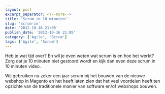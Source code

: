 ```yaml
---
layout: post
excerpt_separator: <!--more-->
title: 'Scrum in 10 minuten!'
slug: 'scrum-in'
date: '2012-10-16 21:05'
publish_date: '2012-10-16 21:05'
category: ['Agile', 'Scrum']
tags: ['Agile', 'Scrum']
---
```

Heb je wat tijd over? En wil je even weten wat scrum is en hoe het werkt? Zorg
dat je 10 minuten niet gestoord wordt en kijk dan even deze scrum in 10
minuten video.

Wij gebruiken nu zeker een jaar scrum bij het bouwen van de nieuwe webshop in
Magento en het heeft laten zien dat het veel voordelen heeft ten opzichte van
de traditionele manier van software en/of webshops bouwen.

